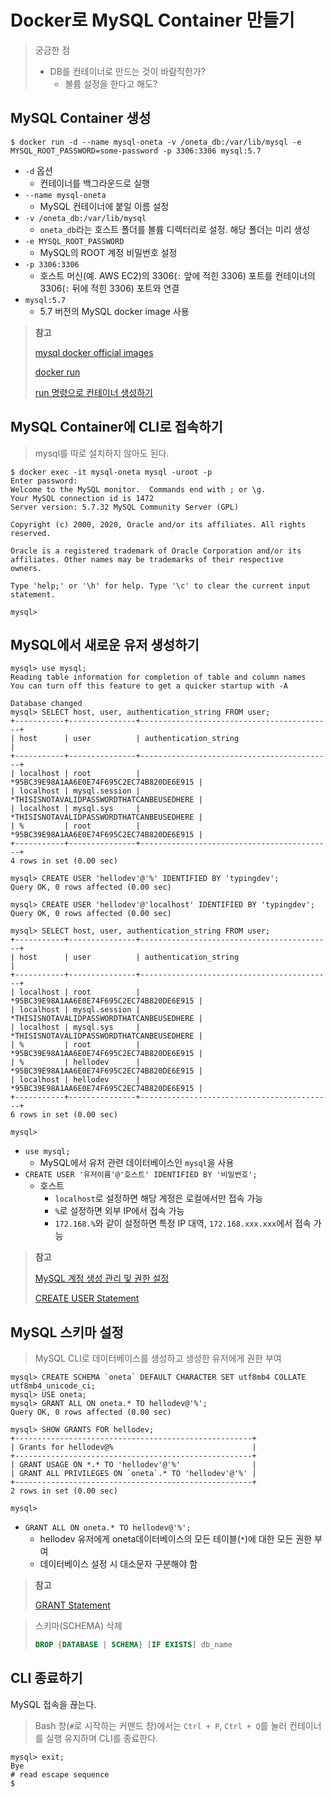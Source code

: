 # Docker로 MySQL Container 만들기

> 궁금한 점
>
> - DB를 컨테이너로 만드는 것이 바람직한가?
>   - 볼륨 설정을 한다고 해도?

## MySQL Container 생성

```shell
$ docker run -d --name mysql-oneta -v /oneta_db:/var/lib/mysql -e MYSQL_ROOT_PASSWORD=some-password -p 3306:3306 mysql:5.7
```

- `-d` 옵션
  - 컨테이너를 백그라운드로 실행
- `--name mysql-oneta`
  - MySQL 컨테이너에 붙일 이름 설정
- `-v /oneta_db:/var/lib/mysql`
  - `oneta_db`라는 호스트 폴더를 볼륨 디렉터리로 설정. 해당 폴더는 미리 생성
- `-e MYSQL_ROOT_PASSWORD`
  - MySQL의 ROOT 계정 비밀번호 설정
- `-p 3306:3306`
  - 호스트 머신(예. AWS EC2)의 3306(`:` 앞에 적힌 3306) 포트를 컨테이너의 3306(`:` 뒤에 적힌 3306) 포트와 연결
- `mysql:5.7`
  - 5.7 버전의 MySQL docker image 사용



> **참고**
>
> [mysql docker official images](https://hub.docker.com/_/mysql)
>
> [docker run](https://docs.docker.com/engine/reference/commandline/run/)
>
> [run 명령으로 컨테이너 생성하기](http://pyrasis.com/book/DockerForTheReallyImpatient/Chapter03)



## MySQL Container에 CLI로 접속하기

> mysql를 따로 설치하지 않아도 된다.

```shell
$ docker exec -it mysql-oneta mysql -uroot -p
Enter password:
Welcome to the MySQL monitor.  Commands end with ; or \g.
Your MySQL connection id is 1472
Server version: 5.7.32 MySQL Community Server (GPL)

Copyright (c) 2000, 2020, Oracle and/or its affiliates. All rights reserved.

Oracle is a registered trademark of Oracle Corporation and/or its
affiliates. Other names may be trademarks of their respective
owners.

Type 'help;' or '\h' for help. Type '\c' to clear the current input statement.

mysql>
```



## MySQL에서 새로운 유저 생성하기

```mysql
mysql> use mysql;
Reading table information for completion of table and column names
You can turn off this feature to get a quicker startup with -A

Database changed
mysql> SELECT host, user, authentication_string FROM user;
+-----------+---------------+-------------------------------------------+
| host      | user          | authentication_string                     |
+-----------+---------------+-------------------------------------------+
| localhost | root          | *95BC39E98A1AA6E0E74F695C2EC74B820DE6E915 |
| localhost | mysql.session | *THISISNOTAVALIDPASSWORDTHATCANBEUSEDHERE |
| localhost | mysql.sys     | *THISISNOTAVALIDPASSWORDTHATCANBEUSEDHERE |
| %         | root          | *95BC39E98A1AA6E0E74F695C2EC74B820DE6E915 |
+-----------+---------------+-------------------------------------------+
4 rows in set (0.00 sec)

mysql> CREATE USER 'hellodev'@'%' IDENTIFIED BY 'typingdev';
Query OK, 0 rows affected (0.00 sec)

mysql> CREATE USER 'hellodev'@'localhost' IDENTIFIED BY 'typingdev';
Query OK, 0 rows affected (0.00 sec)

mysql> SELECT host, user, authentication_string FROM user;
+-----------+---------------+-------------------------------------------+
| host      | user          | authentication_string                     |
+-----------+---------------+-------------------------------------------+
| localhost | root          | *95BC39E98A1AA6E0E74F695C2EC74B820DE6E915 |
| localhost | mysql.session | *THISISNOTAVALIDPASSWORDTHATCANBEUSEDHERE |
| localhost | mysql.sys     | *THISISNOTAVALIDPASSWORDTHATCANBEUSEDHERE |
| %         | root          | *95BC39E98A1AA6E0E74F695C2EC74B820DE6E915 |
| %         | hellodev      | *95BC39E98A1AA6E0E74F695C2EC74B820DE6E915 |
| localhost | hellodev      | *95BC39E98A1AA6E0E74F695C2EC74B820DE6E915 |
+-----------+---------------+-------------------------------------------+
6 rows in set (0.00 sec)

mysql>
```

- `use mysql;`
  - MySQL에서 유저 관련 데이터베이스인 `mysql`을 사용
- `CREATE USER '유저이름'@'호스트' IDENTIFIED BY '비밀번호';`
  - 호스트
    - `localhost`로 설정하면 해당 계정은 로컬에서만 접속 가능
    - `%`로 설정하면 외부 IP에서 접속 가능
    - `172.168.%`와 같이 설정하면 특정 IP 대역, `172.168.xxx.xxx`에서 접속 가능

> **참고**
>
> [MySQL 계정 생성 관리 및 권한 설정](https://2dubbing.tistory.com/13)
>
> [CREATE USER Statement](https://dev.mysql.com/doc/refman/8.0/en/create-user.html)



## MySQL 스키마 설정

> MySQL CLI로 데이터베이스를 생성하고 생성한 유저에게 권한 부여

```mysql
mysql> CREATE SCHEMA `oneta` DEFAULT CHARACTER SET utf8mb4 COLLATE utf8mb4_unicode_ci;
mysql> USE oneta;
mysql> GRANT ALL ON oneta.* TO hellodev@'%';
Query OK, 0 rows affected (0.00 sec)

mysql> SHOW GRANTS FOR hellodev;
+-----------------------------------------------------+
| Grants for hellodev@%                               |
+-----------------------------------------------------+
| GRANT USAGE ON *.* TO 'hellodev'@'%'                |
| GRANT ALL PRIVILEGES ON `oneta`.* TO 'hellodev'@'%' |
+-----------------------------------------------------+
2 rows in set (0.00 sec)

mysql>
```

- `GRANT ALL ON oneta.* TO hellodev@'%';`
  - hellodev 유저에게 oneta데이터베이스의 모든 테이블(`*`)에 대한 모든 권한 부여
  - 데이터베이스 설정 시 대소문자 구분해야 함

> **참고**
>
> [GRANT Statement](https://dev.mysql.com/doc/refman/8.0/en/grant.html)



> 스키마(SCHEMA) 삭제
>
> ```sql
> DROP {DATABASE | SCHEMA} [IF EXISTS] db_name
> ```



## CLI 종료하기

MySQL 접속을 끊는다.

> Bash 창(`#`로 시작하는 커맨드 창)에서는 `Ctrl + P`, `Ctrl + Q`를 눌러 컨테이너를 실행 유지하며 CLI를 종료한다.

```shell
mysql> exit;
Bye
# read escape sequence
$
```

